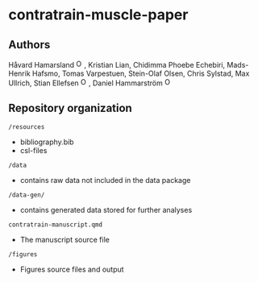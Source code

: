 
<!-- README.md is generated from README.Rmd. -->

# contratrain-muscle-paper

## Authors

Håvard Hamarsland <a href="https://orcid.org/0000-0002-7343-2774">
<img alt="ORCID logo" src="https://info.orcid.org/wp-content/uploads/2019/11/orcid_16x16.png" width="16" height="16" /></a>,
Kristian Lian, Chidimma Phoebe Echebiri, Mads-Henrik Hafsmo, Tomas
Varpestuen, Stein-Olaf Olsen, Chris Sylstad, Max Ullrich, Stian Ellefsen
<a href="https://orcid.org/0000-0003-0467-2018">
<img alt="ORCID logo" src="https://info.orcid.org/wp-content/uploads/2019/11/orcid_16x16.png" width="16" height="16" /></a>,
Daniel Hammarström <a href="https://orcid.org/0000-0001-8360-2100">
<img alt="ORCID logo" src="https://info.orcid.org/wp-content/uploads/2019/11/orcid_16x16.png" width="16" height="16" /></a>

## Repository organization

`/resources`

-   bibliography.bib
-   csl-files

`/data`

-   contains raw data not included in the data package

`/data-gen/`

-   contains generated data stored for further analyses

`contratrain-manuscript.qmd`

-   The manuscript source file

`/figures`

-   Figures source files and output

